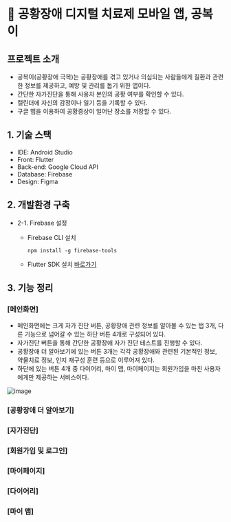 # 💊 공황장애 디지털 치료제 모바일 앱, 공복이


## 프로젝트 소개
- 공복이(공황장애 극복)는 공황장애를 겪고 있거나 의심되는 사람들에게 질환과 관련한 정보를 제공하고, 예방 및 관리를 돕기 위한 앱이다.
- 간단한 자가진단을 통해 사용자 본인의 공황 여부를 확인할 수 있다.
- 캘린더에 자신의 감정이나 일기 등을 기록할 수 있다.
- 구글 맵을 이용하여 공황증상이 일어난 장소를 저장할 수 있다.


## 1. 기술 스택
- IDE: Android Studio
- Front: Flutter
- Back-end: Google Cloud API
- Database: Firebase
- Design: Figma


## 2. 개발환경 구축
* 2-1. Firebase 설정
    - Firebase CLI 설치
      
          npm install -g firebase-tools
      
    - Flutter SDK 설치
      [바로가기](https://docs.flutter.dev/get-started/install)


## 3. 기능 정리
### [메인화면]
- 메인화면에는 크게 자가 진단 버튼, 공황장애 관련 정보를 알아볼 수 있는 탭 3개, 다른 기능으로 넘어갈 수 있는 하단 버튼 4개로 구성되어 있다.
- 자가진단 버튼을 통해 간단한 공황장애 자가 진단 테스트를 진행할 수 있다. 
- 공황장애 더 알아보기에 있는 버튼 3개는 각각 공황장애와 관련된 기본적인 정보, 약물치료 정보, 인지 재구성 훈련 등으로 이루어져 있다. 
- 하단에 있는 버튼 4개 중 다이어리, 마이 맵, 마이페이지는 회원가입을 마친 사용자에게만 제공하는 서비스이다.

![image](https://github.com/202110820/panic_project/assets/95207365/765879cd-bdd4-4b5b-b407-90da0c128e06)

### [공황장애 더 알아보기]


### [자가진단]


### [회원가입 및 로그인]


### [마이페이지]


### [다이어리]


### [마이 맵]



